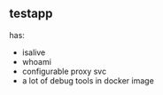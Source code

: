 ## testapp

has:

- isalive
- whoami
- configurable proxy svc
- a lot of debug tools in docker image
